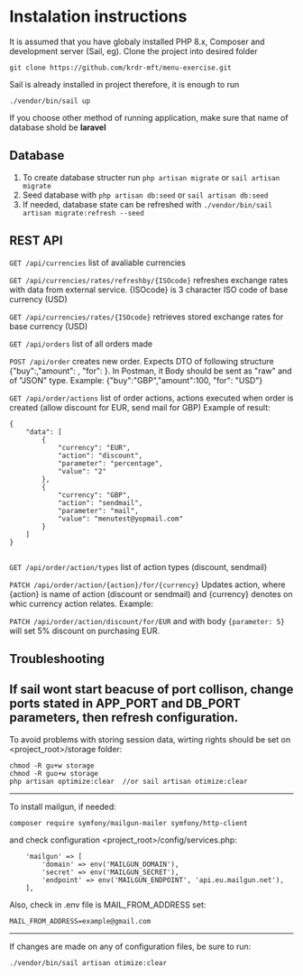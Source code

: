 # Instalation instructions

It is assumed that you have globaly installed PHP 8.x, Composer and development server (Sail, eg). Clone the project into desired folder

```
git clone https://github.com/krdr-mft/menu-exercise.git
```

Sail is already installed in project therefore, it is enough to run
```
./vendor/bin/sail up
```

If you choose other method of running application, make sure that name of database shold be **laravel**

## Database

1. To create database structer run `php artisan migrate` or `sail artisan migrate`
2. Seed database with `php artisan db:seed` or `sail artisan db:seed`
3. If needed, database state can be refreshed with `./vendor/bin/sail artisan migrate:refresh --seed`

## REST API

`GET /api/currencies` list of avaliable currencies

`GET /api/currencies/rates/refreshby/{ISOcode}` refreshes exchange rates with data from external service. {ISOcode} is 3 character ISO code of base currency (USD)

`GET /api/currencies/rates/{ISOcode}` retrieves stored exchange rates for base currency (USD)

`GET /api/orders` list of all orders made

`POST /api/order` creates new order. Expects DTO of following structure {"buy":<iso code>,"amount": <amount>, "for": <iso code>}. In Postman, it Body should be sent as "raw" and of "JSON" type. Example: {"buy":"GBP","amount":100, "for": "USD"}

`GET /api/order/actions`  list of order actions, actions executed when order is created (allow discount for EUR, send mail for GBP)
Example of result:
```
{
    "data": [
        {
            "currency": "EUR",
            "action": "discount",
            "parameter": "percentage",
            "value": "2"
        },
        {
            "currency": "GBP",
            "action": "sendmail",
            "parameter": "mail",
            "value": "menutest@yopmail.com"
        }
    ]
}
    
```
`GET /api/order/action/types` list of action types (discount, sendmail)
    
`PATCH /api/order/action/{action}/for/{currency}` Updates action, where {action} is name of action (discount or sendmail) and {currency} denotes on whic currency action relates. Example:

`PATCH /api/order/action/discount/for/EUR` and with body `{parameter: 5}` will set 5% discount on purchasing EUR.

## Troubleshooting
If sail wont start beacuse of port collison, change ports stated in APP_PORT and DB_PORT parameters, then refresh configuration.
---
To avoid problems with storing session data, wirting rights should be set on <project_root>/storage folder:

```
chmod -R gu+w storage
chmod -R guo+w storage
php artisan optimize:clear  //or sail artisan otimize:clear
```
---
To install mailgun, if needed:
```
composer require symfony/mailgun-mailer symfony/http-client
```
and check configuration <project_root>/config/services.php:
```
    'mailgun' => [
        'domain' => env('MAILGUN_DOMAIN'),
        'secret' => env('MAILGUN_SECRET'),
        'endpoint' => env('MAILGUN_ENDPOINT', 'api.eu.mailgun.net'),
    ],
```
Also, check in .env file is MAIL_FROM_ADDRESS set:

```
MAIL_FROM_ADDRESS=example@gmail.com
```
---
If changes are made on any of configuration files, be sure to run:
```
./vendor/bin/sail artisan otimize:clear
```
